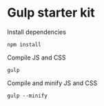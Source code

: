 # Gulp starter kit

Install dependencies
```
npm install
```

Compile JS and CSS
```
gulp
```

Compile and minify JS and CSS
```
gulp --minify
```
